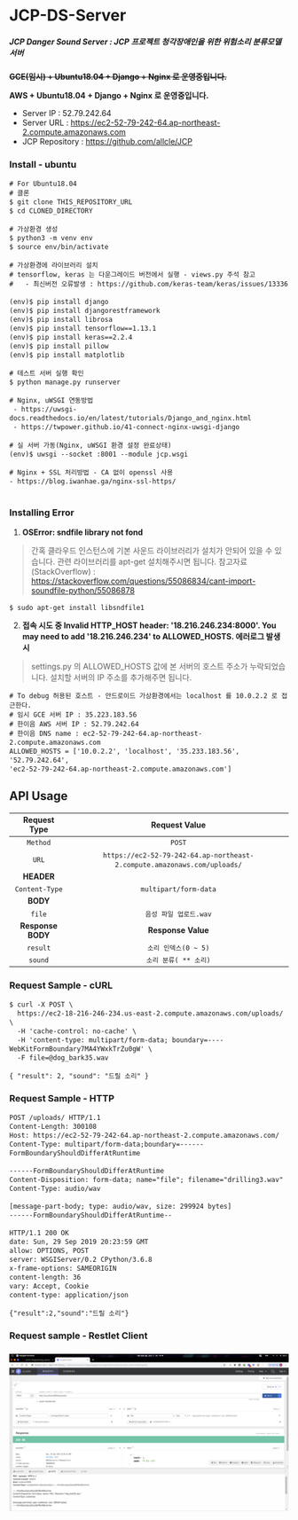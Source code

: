 # JCP-DS-Server

##### JCP Danger Sound Server : JCP 프로젝트 청각장애인을 위한 위험소리 분류모델 서버

~~**GCE(임시) + Ubuntu18.04 + Django + Nginx 로 운영중입니다.**~~

**AWS + Ubuntu18.04 + Django + Nginx 로 운영중입니다.** 

- Server IP : 52.79.242.64
- Server URL : https://ec2-52-79-242-64.ap-northeast-2.compute.amazonaws.com
- JCP Repository : https://github.com/allcle/JCP



### Install - ubuntu
```
# For Ubuntu18.04
# 클론
$ git clone THIS_REPOSITORY_URL
$ cd CLONED_DIRECTORY

# 가상환경 생성
$ python3 -m venv env
$ source env/bin/activate

# 가상환경에 라이브러리 설치
# tensorflow, keras 는 다운그레이드 버전에서 실행 - views.py 주석 참고
#   - 최신버전 오류발생 : https://github.com/keras-team/keras/issues/13336

(env)$ pip install django
(env)$ pip install djangorestframework
(env)$ pip install librosa
(env)$ pip install tensorflow==1.13.1
(env)$ pip install keras==2.2.4
(env)$ pip install pillow
(env)$ pip install matplotlib

# 테스트 서버 실행 확인
$ python manage.py runserver

# Nginx, uWSGI 연동방법
 - https://uwsgi-docs.readthedocs.io/en/latest/tutorials/Django_and_nginx.html
 - https://twpower.github.io/41-connect-nginx-uwsgi-django
 
# 실 서버 가동(Nginx, uWSGI 환경 설정 완료상태)
(env)$ uwsgi --socket :8001 --module jcp.wsgi

# Nginx + SSL 처리방법 - CA 없이 openssl 사용
- https://blog.iwanhae.ga/nginx-ssl-https/


```
### Installing Error
1. **OSError: sndfile library not fond**
> 간혹 클라우드 인스턴스에 기본 사운드 라이브러리가 설치가 안되어 있을 수 있습니다.
> 관련 라이브러리를 apt-get 설치해주시면 됩니다.
> 참고자료(StackOverflow) : https://stackoverflow.com/questions/55086834/cant-import-soundfile-python/55086878  
```
$ sudo apt-get install libsndfile1
```
2. **접속 시도 중 Invalid HTTP_HOST header: '18.216.246.234:8000'.
You may need to add '18.216.246.234' to ALLOWED_HOSTS. 에러로그 발생 시**
> settings.py 의 ALLOWED_HOSTS 값에 본 서버의 호스트 주소가 누락되었습니다.
> 설치할 서버의 IP 주소를 추가해주면 됩니다.
```
# To debug 허용된 호스트 - 안드로이드 가상환경에서는 localhost 를 10.0.2.2 로 접근한다.
# 임시 GCE 서버 IP : 35.223.183.56
# 한이음 AWS 서버 IP : 52.79.242.64
# 한이음 DNS name : ec2-52-79-242-64.ap-northeast-2.compute.amazonaws.com
ALLOWED_HOSTS = ['10.0.2.2', 'localhost', '35.233.183.56', '52.79.242.64', 
'ec2-52-79-242-64.ap-northeast-2.compute.amazonaws.com']
```




## API Usage

|   Request Type    |            Request Value             |
| :---------------: | :----------------------------------: |
|     `Method`      |                `POST`                |
|       `URL`       | `https://ec2-52-79-242-64.ap-northeast-2.compute.amazonaws.com/uploads/` |
|    **HEADER**     |                                      |
|  `Content-Type`   |        `multipart/form-data`         |
|     **BODY**      |                                      |
|      `file`       |        `음성 파일 업로드.wav`        |
| **Response BODY** |          **Response Value**          |
|     `result`      |         `소리 인덱스(0 ~ 5)`         |
|      `sound`      |        `소리 분류( ** 소리)`         |



### Request Sample - cURL

```
$ curl -X POST \
  https://ec2-18-216-246-234.us-east-2.compute.amazonaws.com/uploads/ \
  -H 'cache-control: no-cache' \
  -H 'content-type: multipart/form-data; boundary=----WebKitFormBoundary7MA4YWxkTrZu0gW' \
  -F file=@dog_bark35.wav
  
{ "result": 2, "sound": "드릴 소리" }
```



### Request Sample - HTTP

```
POST /uploads/ HTTP/1.1
Content-Length: 300108
Host: https://ec2-52-79-242-64.ap-northeast-2.compute.amazonaws.com/
Content-Type: multipart/form-data;boundary=------FormBoundaryShouldDifferAtRuntime

------FormBoundaryShouldDifferAtRuntime
Content-Disposition: form-data; name="file"; filename="drilling3.wav"
Content-Type: audio/wav

[message-part-body; type: audio/wav, size: 299924 bytes]
------FormBoundaryShouldDifferAtRuntime--

HTTP/1.1 200 OK
date: Sun, 29 Sep 2019 20:23:59 GMT
allow: OPTIONS, POST
server: WSGIServer/0.2 CPython/3.6.8
x-frame-options: SAMEORIGIN
content-length: 36
vary: Accept, Cookie
content-type: application/json

{"result":2,"sound":"드릴 소리"}
```



###  Request sample - Restlet Client

### ![requestsample](./readme_request.png)